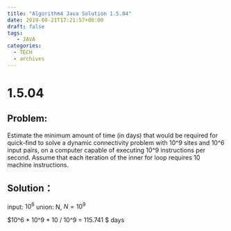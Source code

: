 ```yaml
---
title: "Algorithm4 Java Solution 1.5.04"
date: 2019-08-21T17:21:57+08:00
draft: false
tags:
   - JAVA
categories:
  - TECH
  - archives
---
```



# 1.5.04

## Problem:

Estimate the minimum amount of time (in days) that would be required for quick-find to solve a dynamic connectivity problem with 10^9 sites and 10^6 input pairs, on a computer capable of executing 10^9 instructions per second. Assume that each iteration of the inner for loop requires 10 machine instructions.

## Solution：

input: $10^6$
union: N, $N=10^9$

$10^6 * 10^9 * 10 / 10^9  = 115.741 $ days



